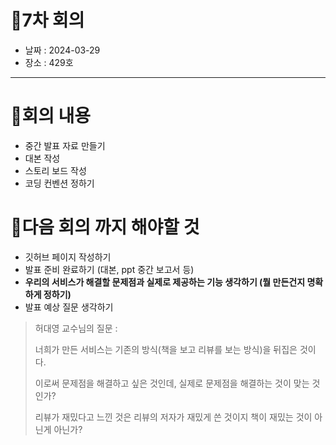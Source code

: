 # 📍7차 회의
  + 날짜 : 2024-03-29
  + 장소 : 429호

---

# 📍회의 내용
+ 중간 발표 자료 만들기
+ 대본 작성
+ 스토리 보드 작성
+ 코딩 컨벤션 정하기

# 📍다음 회의 까지 해야할 것
+ 깃허브 페이지 작성하기
+ 발표 준비 완료하기 (대본, ppt 중간 보고서 등)
+ **우리의 서비스가 해결할 문제점과 실제로 제공하는 기능 생각하기 (뭘 만든건지 명확하게 정하기)**
+ 발표 예상 질문 생각하기

> 허대영 교수님의 질문 :
> 
> 너희가 만든 서비스는 기존의 방식(책을 보고 리뷰를 보는 방식)을 뒤집은 것이다.
>
> 이로써 문제점을 해결하고 싶은 것인데, 실제로 문제점을 해결하는 것이 맞는 것인가?
> 
> 리뷰가 재밌다고 느낀 것은 리뷰의 저자가 재밌게 쓴 것이지 책이 재밌는 것이 아닌게 아닌가?

